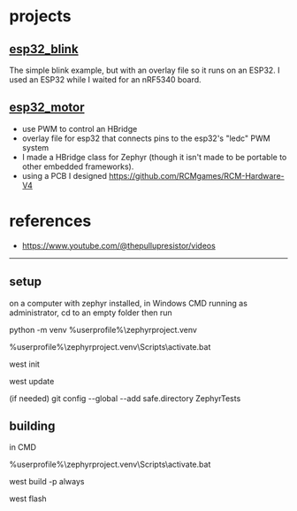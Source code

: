 
# projects
## [esp32_blink](https://github.com/joshua-8/ZephyrTests/tree/main/esp32_blink)
The simple blink example, but with an overlay file so it runs on an ESP32. I used an ESP32 while I waited for an nRF5340 board. 
## [esp32_motor](https://github.com/joshua-8/ZephyrTests/tree/main/esp32_motor)
* use PWM to control an HBridge
* overlay file for esp32 that connects pins to the esp32's "ledc" PWM system
* I made a HBridge class for Zephyr (though it isn't made to be portable to other embedded frameworks).
* using a PCB I designed https://github.com/RCMgames/RCM-Hardware-V4

# references
* https://www.youtube.com/@thepullupresistor/videos

---

## setup

on a computer with zephyr installed, in Windows CMD running as administrator, cd to an empty folder then run

python -m venv %userprofile%\zephyrproject\.venv

%userprofile%\zephyrproject\.venv\Scripts\activate.bat

west init

west update

(if needed)
git config --global --add safe.directory ZephyrTests




## building
in CMD

%userprofile%\zephyrproject\.venv\Scripts\activate.bat

west build -p always

west flash

